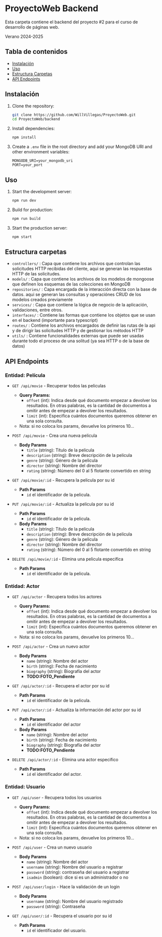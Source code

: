 # ProyectoWeb Backend

Esta carpeta contiene el backend del proyecto #2 para el curso de desarrollo de páginas web. 

Verano 2024-2025
## Tabla de contenidos

- [Instalación](#instalación)
- [Uso](#uso)
- [Estructura Carpetas](#estructura-carpetas)
- [API Endpoints](#api-endpoints)


## Instalación

1. Clone the repository:
    ```sh
    git clone https://github.com/WillVillegas/ProyectoWeb.git
    cd ProyectoWeb/backend
    ```

2. Install dependencies:
    ```sh
    npm install
    ```

3. Create a `.env` file in the root directory and add your MongoDB URI and other environment variables:
    ```env
    MONGODB_URI=your_mongodb_uri
    PORT=your_port
    ```

## Uso

1. Start the development server:
    ```sh
    npm run dev
    ```

2. Build for production:
    ```sh
    npm run build
    ```

3. Start the production server:
    ```sh
    npm start
    ```

## Estructura carpetas
- `controllers/` : Capa que contiene los archivos que controlan las solicitudes HTTP recibidas del cliente, aqui se generan las respuestas HTTP de las solicitudes.
- `models/` : Capa que contiene los archivos de los modelos de mongoose que definen los esquemas de las colecciones en MongoDB
- `repositories/` : Capa encargada de la interacción directa con la base de datos. aqui se generan las consultas y operaciónes CRUD de los modelos creados previamente
- `services/` : Capa que contiene la lógica de negocio de la aplicación, validaciones, entre otros.
- `interfaces/` : Contiene las formas que contiene los objetos que se usan en el backend (importante para typescript)
- `routes/` : Contiene los archivos encargados de definir las rutas de la api y de dirigir las solicitudes HTTP y de gestionar los métodos HTTP
- `utils/` : Contiene funcionalidades externas que puede ser usadas durante todo el proceso de una solitud (ya sea HTTP o de la base de datos)

## API Endpoints

### Entidad: Película
- `GET /api/movie` - Recuperar todos las peliculas
    - **Query Params:**
        - `offset` (int): Indica desde qué documento empezar a devolver los resultados. En otras palabras, es la cantidad de documentos a omitir antes de empezar a devolver los resultados.
        - `limit` (int): Especifica cuántos documentos queremos obtener en una sola consulta.
    - Nota: si no coloca los params, devuelve los primeros 10...
- `POST /api/movie` - Crea una nueva pelicula
    - **Body Params**
        - `title` (string): Título de la pelicula
        - `description` (string): Breve descripción de la pelicula
        - `genre` (string): Género de la pelicula
        - `director` (string): Nombre del director
        - `rating` (string): Número del 0 al 5 flotante convertido en string

- `GET /api/movie/:id` - Recupera la pelicula por su id
    - **Path Params**
        - `id` el identificador de la pelicula.
- `PUT /api/movie/:id` - Actualiza la pelicula por su id
    - **Path Params**
        - `id` el identificador de la pelicula.
    - **Body Params**
        - `title` (string): Título de la pelicula
        - `description` (string): Breve descripción de la pelicula
        - `genre` (string): Género de la pelicula
        - `director` (string): Nombre del director
        - `rating` (string): Número del 0 al 5 flotante convertido en string
- `DELETE /api/movie/:id` - Elimina una pelicula especifica
    - **Path Params**
        - `id` el identificador de la pelicula.

### Entidad: Actor
- `GET /api/actor` - Recupera todos los actores
    - **Query Params:**
        - `offset` (int): Indica desde qué documento empezar a devolver los resultados. En otras palabras, es la cantidad de documentos a omitir antes de empezar a devolver los resultados.
        - `limit` (int): Especifica cuántos documentos queremos obtener en una sola consulta.
    - Nota: si no coloca los params, devuelve los primeros 10...
- `POST /api/actor` - Crea un nuevo actor
    - **Body Params**
        - `name` (string): Nombre del actor
        - `birth` (string): Fecha de nacimiento
        - `biography` (string): Biografía del actor
        - **TODO:FOTO_Pendiente**

- `GET /api/actor/:id` - Recupera el actor por su id
    - **Path Params**
        - `id` el identificador de la pelicula.
- `PUT /api/actor/:id` - Actualiza la información del actor por su id
    - **Path Params**
        - `id` el identificador del actor
    - **Body Params**
        - `name` (string): Nombre del actor
        - `birth` (string): Fecha de nacimiento
        - `biography` (string): Biografía del actor
        - **TODO:FOTO_Pendiente**
- `DELETE /api/actor/:id` - Elimina una actor especifico
    - **Path Params**
        - `id` el identificador del actor.

### Entidad: Usuario
- `GET /api/user` - Recupera todos los usuarios
    - **Query Params:**
        - `offset` (int): Indica desde qué documento empezar a devolver los resultados. En otras palabras, es la cantidad de documentos a omitir antes de empezar a devolver los resultados.
        - `limit` (int): Especifica cuántos documentos queremos obtener en una sola consulta.
    - Nota: si no coloca los params, devuelve los primeros 10...
- `POST /api/user` - Crea un nuevo usuario
    - **Body Params**
        - `name` (string): Nombre del actor
        - `username` (string): Nombre del usuario a registrar
        - `password` (string): contraseña del usuario a registrar
        - `isadmin` (boolean): dice si es un administrador o no
- `POST /api/user/login` - Hace la validación de un login
    - **Body Params**
        - `username` (string): Nombre del usuario registrado
        - `password` (string): Contraseña

- `GET /api/user/:id` - Recupera el usuario por su id
    - **Path Params**
        - `id` el identificador del usuario.